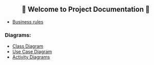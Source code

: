 <h2 align="center"> 📄 Welcome to Project Documentation 📄 </br></h2>



  * [Business rules](https://github.com/Luccazx12/reprography-nodejs/blob/main/docs/business_rules_and_classes.txt)

### Diagrams: 

 * [Class Diagram](https://github.com/Squad-Back-End/reprography-nodejs/blob/master/docs/diagramas/diagramas_de_classe/Diagramas%20de%20Classe%20%20Back-End%20V1.png)
 * [Use Case Diagram](https://github.com/Squad-Back-End/reprography-nodejs/blob/master/docs/diagramas/diagramas_casos_de_uso/Diagrama_de_Caso_de_Uso.png)
 * [Activity Diagrams](https://github.com/Squad-Back-End/reprography-nodejs/tree/master/docs/diagramas/diagramas_de_atividade)


